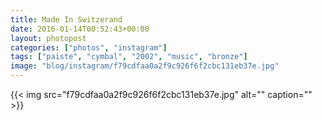 ```yaml
---
title: Made In Switzerand
date: 2016-01-14T00:52:43+00:00
layout: photopost
categories: ["photos", "instagram"]
tags: ["paiste", "cymbal", "2002", "music", "bronze"]
image: "blog/instagram/f79cdfaa0a2f9c926f6f2cbc131eb37e.jpg"
---
```


{{< img src="f79cdfaa0a2f9c926f6f2cbc131eb37e.jpg" alt="" caption="" >}}



